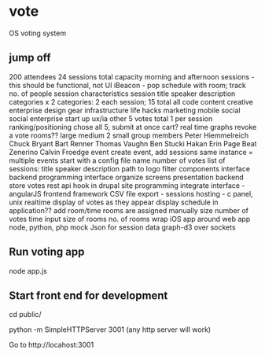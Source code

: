 vote
====

OS voting system

## jump off
200 attendees
24 sessions total capacity
morning and afternoon sessions - this should be functional, not UI
iBeacon - pop schedule with room; track no. of people
session characteristics
  session title
  speaker
  description
  categories x 2
categories: 2 each session; 15 total
  all
  code
  content
  creative enterprise
  design
  gear
  infrastructure
  life hacks
  marketing
  mobile
  social
  social enterprise
  start up
  ux/ia
  other
5 votes total
  1 per session
  ranking/positioning
  chose all 5, submit at once
  cart?
  real time graphs
  revoke a vote
rooms??
  large
  medium
  2 small
group members
  Peter Hiemmelreich
  Chuck Bryant
  Bart Renner
  Thomas Vaughn
  Ben Stucki
  Hakan
  Erin Page
  Beat Zenerino
  Calvin Froedge
event
  create event, add sessions
  same instance = multiple events
start with a config file
  name
  number of votes
  list of sessions: title speaker description
path to logo
filter
components
  interface
  backend
  programming
interface
  organize screens
  presentation
backend
  store votes
  rest api
  hook in drupal site
programming
  integrate interface - angularJS
  frontend framework
  CSV file export - sessions
  hosting - c panel, unix
realtime display of votes as they appear
display schedule in application??
  add room/time
rooms are assigned manually
  size
  number of votes
  time
input size of rooms
  no. of rooms
wrap iOS app around web app
node, python, php
mock Json for session data
graph-d3 over sockets


## Run voting app

node app.js


## Start front end for development

cd public/

python -m SimpleHTTPServer 3001 (any http server will work)

Go to http://locahost:3001
